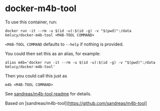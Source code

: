 # docker-m4b-tool

To use this container, run:
```
docker run -it --rm -u $(id -u):$(id -g) -v "$(pwd)":/data kmlucy/docker-m4b-tool <M4B-TOOL COMMAND>
```
`<M4B-TOOL COMMAND` defaults to `--help` if nothing is provided.

You could then set this as an alias, for example:
```
alias m4b='docker run -it --rm -u $(id -u):$(id -g) -v "$(pwd)":/data kmlucy/docker-m4b-tool'
```
Then you could call this just as
```
m4b <M4B-TOOL COMMAND>
```

See [sandreas/m4b-tool readme](https://github.com/sandreas/m4b-tool) for details.

Based on [sandreas/m4b-tool](https://github.com/sandreas/m4b-tool]
